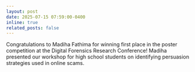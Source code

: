 ```yaml
---
layout: post
date: 2025-07-15 07:59:00-0400
inline: true
related_posts: false
---
```

Congratulations to Madiha Fathima for winning first place in the poster competition at the Digital Forensics Research Conference! Madiha presented our workshop for high school students on identifying persuasion strategies used in online scams. 
